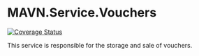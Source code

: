 # MAVN.Service.Vouchers

[![Coverage Status](https://coveralls.io/repos/github/OpenMAVN/MAVN.Service.Vouchers/badge.svg?branch=master)](https://coveralls.io/github/OpenMAVN/MAVN.Service.Vouchers?branch=master)

This service is responsible for the storage and sale of vouchers.